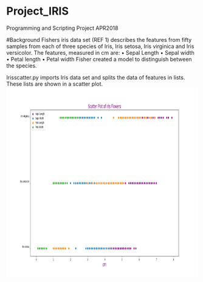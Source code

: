 # Project_IRIS
Programming and Scripting Project APR2018

#Background
Fishers iris data set (REF 1) describes the features from fifty samples from each of three species of Iris, Iris setosa, Iris virginica and Iris versicolor. The features, measured in cm are:
•	Sepal Length
•	Sepal width
•	Petal length
•	Petal width
Fisher created a model to distinguish between the species.

Irisscatter.py imports Iris data set and splits the data of features in lists. These lists are shown in a scatter plot. 
<br>
<img height="500" src=https://github.com/healyshane/Project_IRIS/blob/master/Iris%20scatter%20plot.png/>
<br>
